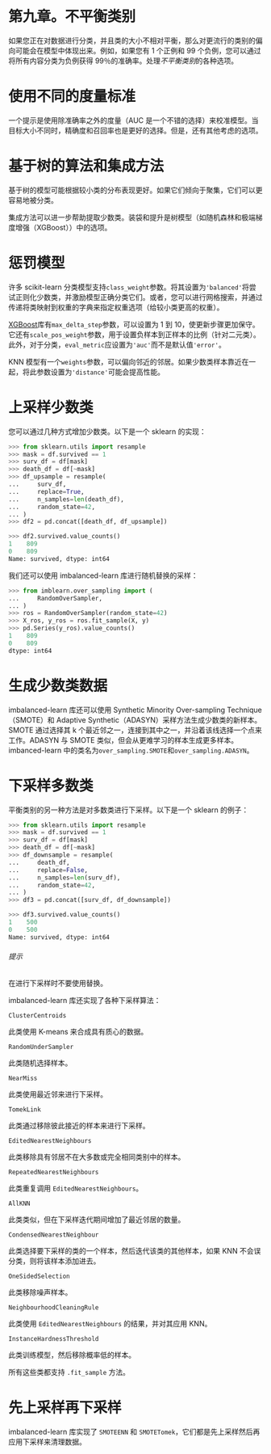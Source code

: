 # 第九章。不平衡类别

如果您正在对数据进行分类，并且类的大小不相对平衡，那么对更流行的类别的偏向可能会在模型中体现出来。例如，如果您有 1 个正例和 99 个负例，您可以通过将所有内容分类为负例获得 99％的准确率。处理*不平衡类别*的各种选项。

# 使用不同的度量标准

一个提示是使用除准确率之外的度量（AUC 是一个不错的选择）来校准模型。当目标大小不同时，精确度和召回率也是更好的选择。但是，还有其他考虑的选项。

# 基于树的算法和集成方法

基于树的模型可能根据较小类的分布表现更好。如果它们倾向于聚集，它们可以更容易地被分类。

集成方法可以进一步帮助提取少数类。装袋和提升是树模型（如随机森林和极端梯度增强（XGBoost））中的选项。

# 惩罚模型

许多 scikit-learn 分类模型支持`class_weight`参数。将其设置为`'balanced'`将尝试正则化少数类，并激励模型正确分类它们。或者，您可以进行网格搜索，并通过传递将类映射到权重的字典来指定权重选项（给较小类更高的权重）。

[XGBoost](https://xgboost.readthedocs.io)库有`max_delta_step`参数，可以设置为 1 到 10，使更新步骤更加保守。它还有`scale_pos_weight`参数，用于设置负样本到正样本的比例（针对二元类）。此外，对于分类，`eval_metric`应设置为`'auc'`而不是默认值`'error'`。

KNN 模型有一个`weights`参数，可以偏向邻近的邻居。如果少数类样本靠近在一起，将此参数设置为`'distance'`可能会提高性能。

# 上采样少数类

您可以通过几种方式增加少数类。以下是一个 sklearn 的实现：

```py
>>> from sklearn.utils import resample
>>> mask = df.survived == 1
>>> surv_df = df[mask]
>>> death_df = df[~mask]
>>> df_upsample = resample(
...     surv_df,
...     replace=True,
...     n_samples=len(death_df),
...     random_state=42,
... )
>>> df2 = pd.concat([death_df, df_upsample])

>>> df2.survived.value_counts()
1    809
0    809
Name: survived, dtype: int64
```

我们还可以使用 imbalanced-learn 库进行随机替换的采样：

```py
>>> from imblearn.over_sampling import (
...     RandomOverSampler,
... )
>>> ros = RandomOverSampler(random_state=42)
>>> X_ros, y_ros = ros.fit_sample(X, y)
>>> pd.Series(y_ros).value_counts()
1    809
0    809
dtype: int64
```

# 生成少数类数据

imbalanced-learn 库还可以使用 Synthetic Minority Over-sampling Technique（SMOTE）和 Adaptive Synthetic（ADASYN）采样方法生成少数类的新样本。SMOTE 通过选择其 k 个最近邻之一，连接到其中之一，并沿着该线选择一个点来工作。ADASYN 与 SMOTE 类似，但会从更难学习的样本生成更多样本。imbanced-learn 中的类名为`over_sampling.SMOTE`和`over_sampling.ADASYN`。

# 下采样多数类

平衡类别的另一种方法是对多数类进行下采样。以下是一个 sklearn 的例子：

```py
>>> from sklearn.utils import resample
>>> mask = df.survived == 1
>>> surv_df = df[mask]
>>> death_df = df[~mask]
>>> df_downsample = resample(
...     death_df,
...     replace=False,
...     n_samples=len(surv_df),
...     random_state=42,
... )
>>> df3 = pd.concat([surv_df, df_downsample])

>>> df3.survived.value_counts()
1    500
0    500
Name: survived, dtype: int64
```

###### 提示

在进行下采样时不要使用替换。

imbalanced-learn 库还实现了各种下采样算法：

`ClusterCentroids`

此类使用 K-means 来合成具有质心的数据。

`RandomUnderSampler`

此类随机选择样本。

`NearMiss`

此类使用最近邻来进行下采样。

`TomekLink`

此类通过移除彼此接近的样本来进行下采样。

`EditedNearestNeighbours`

此类移除具有邻居不在大多数或完全相同类别中的样本。

`RepeatedNearestNeighbours`

此类重复调用 `EditedNearestNeighbours`。

`AllKNN`

此类类似，但在下采样迭代期间增加了最近邻居的数量。

`CondensedNearestNeighbour`

此类选择要下采样的类的一个样本，然后迭代该类的其他样本，如果 KNN 不会误分类，则将该样本添加进去。

`OneSidedSelection`

此类移除噪声样本。

`NeighbourhoodCleaningRule`

此类使用 `EditedNearestNeighbours` 的结果，并对其应用 KNN。

`InstanceHardnessThreshold`

此类训练模型，然后移除概率低的样本。

所有这些类都支持 `.fit_sample` 方法。

# 先上采样再下采样

imbalanced-learn 库实现了 `SMOTEENN` 和 `SMOTETomek`，它们都是先上采样然后再应用下采样来清理数据。
